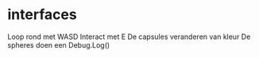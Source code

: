 # interfaces

Loop rond met WASD
Interact met E
De capsules veranderen van kleur
De spheres doen een Debug.Log()

